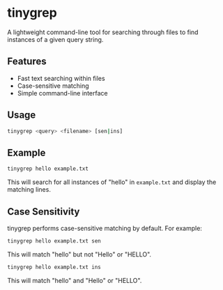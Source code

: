 # tinygrep

A lightweight command-line tool for searching through files to find instances of a given query string.

## Features

- Fast text searching within files
- Case-sensitive matching
- Simple command-line interface

## Usage

```bash
tinygrep <query> <filename> [sen|ins]
```

## Example

```bash
tinygrep hello example.txt
```

This will search for all instances of "hello" in `example.txt` and display the matching lines.

## Case Sensitivity

tinygrep performs case-sensitive matching by default. For example:

```bash
tinygrep hello example.txt sen
```

This will match "hello" but not "Hello" or "HELLO".

```bash
tinygrep hello example.txt ins
```

This will match "hello" and "Hello" or "HELLO".